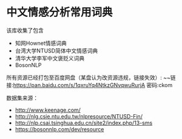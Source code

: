 # 中文情感分析常用词典
该库收集了包含
* 知网Hownet情感词典
* 台湾大学NTUSD简体中文情感词典
* 清华大学李军中文褒贬义词典
* BosonNLP 


所有资源已经打包至百度网盘（某盘认为改资源违规，链接失效）:
~~链接:https://pan.baidu.com/s/1qxruYq4NtkzGNvqwuRurjA  密码:ckom

数据集来源：
* http://www.keenage.com/
* http://nlg.csie.ntu.edu.tw/nlpresource/NTUSD-Fin/
* http://nlp.csai.tsinghua.edu.cn/site2/index.php/13-sms
* https://bosonnlp.com/dev/resource

